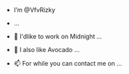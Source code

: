 -  I’m @VfvRizky

- ...
- 🌙 I'dlike to work on Midnight ...
- 🥑 I also like Avocado ...
- 📫 For while you can contact me on ...

<!---
VfvRizky/VfvRizky is a ✨ special ✨ repository because its `README.md` (this file) appears on your GitHub profile.
You can click the Preview link to take a look at your changes.
--->
